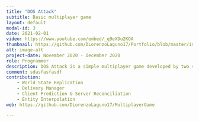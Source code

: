 ```yaml
---
title: "DOS Attack"
subtitle: Basic multiplayer game
layout: default
modal-id: 3
date: 2021-02-01
video: https://www.youtube.com/embed/_q9eXDu2KOA
thumbnail: https://github.com/DLorenzoLaguno17/Portfolio/blob/master/img/portfolio/Cliffborn.gif?raw=true
alt: image-alt
project-date: November 2020 - December 2020
role: Programmer
description: DOS Attack is a simple multiplayer game developed by two 4th grade students. In it you control a computer system that surfs through a network and that battles with up to 4 other players to see which one can get more kills. Being a reskined space shooter, the objective is to send Denial-of-Service attacks from your PC to the other computer systems that are connected to the game until you shut them down, at the same time you move to avoid theirs.
comment: sdasfasfasdf
contribution: 
    - World State Replication
    - Delivery Manager
    - Client Prediction & Server Reconciliation
    - Entity Interpolation
web: https://github.com/DLorenzoLaguno17/MultiplayerGame

---
```


